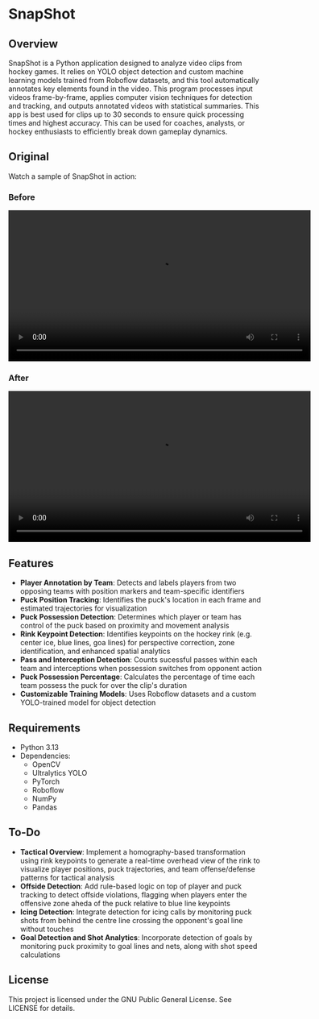 # SnapShot
## Overview
SnapShot is a Python application designed to analyze video clips from hockey games. It relies on YOLO object detection and custom machine learning models trained from Roboflow datasets, and this tool automatically annotates key elements found in the video. This program processes input videos frame-by-frame, applies computer vision techniques for detection and tracking, and outputs annotated videos with statistical summaries. This app is best used for clips up to 30 seconds to ensure quick processing times and highest accuracy. This can be used for coaches, analysts, or hockey enthusiasts to efficiently break down gameplay dynamics.

## Original
Watch a sample of SnapShot in action:
### Before
<video controls width="600">
  <source src="input-videos/nhl.mp4" type="video/mp4">
</video>

### After
<video controls width="600">
  <source src="./output-videos/nhl.mp4" type="video/mp4">
</video>

## Features
* **Player Annotation by Team**: Detects and labels players from two opposing teams with position markers and team-specific identifiers
* **Puck Position Tracking**: Identifies the puck's location in each frame and estimated trajectories for visualization
* **Puck Possession Detection**: Determines which player or team has control of the puck based on proximity and movement analysis
* **Rink Keypoint Detection**: Identifies keypoints on the hockey rink (e.g. center ice, blue lines, goa lines) for perspective correction, zone identification, and enhanced spatial analytics
* **Pass and Interception Detection**: Counts sucessful passes within each team and interceptions when possession switches from opponent action
* **Puck Possession Percentage**: Calculates the percentage of time each team possess the puck for over the clip's duration
* **Customizable Training Models**: Uses Roboflow datasets and a custom YOLO-trained model for object detection

## Requirements
* Python 3.13
* Dependencies:
  * OpenCV
  * Ultralytics YOLO
  * PyTorch
  * Roboflow
  * NumPy
  * Pandas

## To-Do
* **Tactical Overview**: Implement a homography-based transformation using rink keypoints to generate a real-time overhead view of the rink to visualize player positions, puck trajectories, and team offense/defense patterns for tactical analysis
* **Offside Detection**: Add rule-based logic on top of player and puck tracking to detect offside violations, flagging when players enter the offensive zone aheda of the puck relative to blue line keypoints
* **Icing Detection**: Integrate detection for icing calls by monitoring puck shots from behind the centre line crossing the opponent's goal line without touches
* **Goal Detection and Shot Analytics**: Incorporate detection of goals by monitoring puck proximity to goal lines and nets, along with shot speed calculations

## License
This project is licensed under the GNU Public General License. See LICENSE for details.

